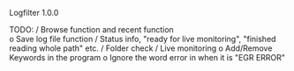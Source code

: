 Logfilter 1.0.0

TODO:
    / Browse function and recent function          
    o Save log file function 
    / Status info, "ready for live monitoring", "finished reading whole path" etc. 
    / Folder check
    / Live monitoring
    o Add/Remove Keywords in the program
    o Ignore the word error in when it is "EGR ERROR"
